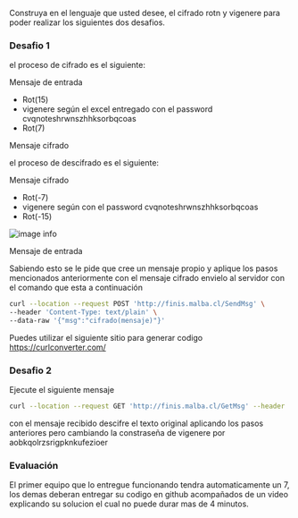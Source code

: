 Construya en el lenguaje que usted desee, el cifrado rotn y vigenere para poder realizar los siguientes dos desafios.

### Desafio 1 

el proceso de cifrado es el siguiente:

Mensaje de entrada 

- Rot(15)
- vigenere según el excel entregado con el password cvqnoteshrwnszhhksorbqcoas
- Rot(7)

Mensaje cifrado

el proceso de descifrado es el siguiente:

Mensaje  cifrado 

- Rot(-7)
- vigenere según con el password cvqnoteshrwnszhhksorbqcoas
- Rot(-15)

![image info](https://tutorialesenlinea.es/uploads/posts/2015-04/thumbs/1430403275_cuadro_vigenere.webp)



Mensaje de entrada

Sabiendo esto se le pide que cree  un mensaje propio y aplique los  pasos mencionados anteriormente con el mensaje cifrado envielo al servidor con el comando que esta a continuación


```bash
curl --location --request POST 'http://finis.malba.cl/SendMsg' \
--header 'Content-Type: text/plain' \
--data-raw '{"msg":"cifrado(mensaje)"}'
```

Puedes utilizar el siguiente sitio para generar codigo https://curlconverter.com/

### Desafio 2

Ejecute el siguiente mensaje

```bash
curl --location --request GET 'http://finis.malba.cl/GetMsg' --header 'Content-Type: text/plain'
```

con el mensaje recibido descifre el texto original aplicando los pasos anteriores pero cambiando la constraseña de  vigenere por aobkqolrzsrigpknkufezioer

### Evaluación

El primer equipo que lo entregue funcionando tendra automaticamente un 7, los demas deberan entregar su codigo en github acompañados de un video explicando su solucion el cual no puede durar mas de 4 minutos.
